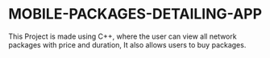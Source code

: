 # MOBILE-PACKAGES-DETAILING-APP
This Project is made using C++, where the user can view all network packages with price and duration, It also allows users to buy packages.

